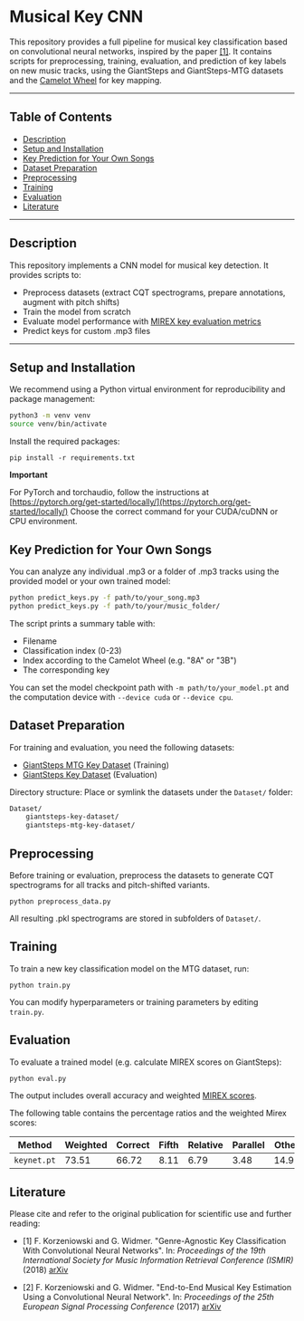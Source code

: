 # Musical Key CNN

This repository provides a full pipeline for musical key classification based on convolutional neural networks, inspired by the paper [\[1\]](#literature). It contains scripts for preprocessing, training, evaluation, and prediction of key labels on new music tracks, using the GiantSteps and GiantSteps-MTG datasets and the [Camelot Wheel](https://mixedinkey.com/camelot-wheel/) for key mapping.

---

## Table of Contents

- [Description](#description)
- [Setup and Installation](#setup-and-installation)
- [Key Prediction for Your Own Songs](#key-prediction-for-your-own-songs)
- [Dataset Preparation](#dataset-preparation)
- [Preprocessing](#preprocessing)
- [Training](#training)
- [Evaluation](#evaluation)
- [Literature](#literature)

---

## Description

This repository implements a CNN model for musical key detection. It provides scripts to:
- Preprocess datasets (extract CQT spectrograms, prepare annotations, augment with pitch shifts)
- Train the model from scratch
- Evaluate model performance with [MIREX key evaluation metrics](https://www.music-ir.org/mirex/wiki/2025:Audio_Key_Detection)
- Predict keys for custom .mp3 files

---

## Setup and Installation

We recommend using a Python virtual environment for reproducibility and package management:

```sh
python3 -m venv venv
source venv/bin/activate
```

Install the required packages:

`pip install -r requirements.txt`

**Important**

For PyTorch and torchaudio, follow the instructions at [https://pytorch.org/get-started/locally/](https://pytorch.org/get-started/locally/)
Choose the correct command for your CUDA/cuDNN or CPU environment.

## Key Prediction for Your Own Songs

You can analyze any individual .mp3 or a folder of .mp3 tracks using the provided model or your own trained model:

```sh
python predict_keys.py -f path/to/your_song.mp3
python predict_keys.py -f path/to/your/music_folder/
```

The script prints a summary table with:
- Filename
- Classification index (0-23)
- Index according to the Camelot Wheel (e.g. "8A" or "3B")
- The corresponding key

You can set the model checkpoint path with `-m path/to/your_model.pt` and the computation device with `--device cuda` or `--device cpu`.

## Dataset Preparation

For training and evaluation, you need the following datasets:

- [GiantSteps MTG Key Dataset](https://github.com/GiantSteps/giantsteps-mtg-key-dataset) (Training)
- [GiantSteps Key Dataset](https://github.com/GiantSteps/giantsteps-key-dataset) (Evaluation)

Directory structure:
Place or symlink the datasets under the `Dataset/` folder:

```sh
Dataset/
    giantsteps-key-dataset/
    giantsteps-mtg-key-dataset/
```

## Preprocessing

Before training or evaluation, preprocess the datasets to generate CQT spectrograms for all tracks and pitch-shifted variants.

`python preprocess_data.py`

All resulting .pkl spectrograms are stored in subfolders of `Dataset/`.

## Training

To train a new key classification model on the MTG dataset, run:

`python train.py`

You can modify hyperparameters or training parameters by editing `train.py`.

## Evaluation

To evaluate a trained model (e.g. calculate MIREX scores on GiantSteps):

`python eval.py`

The output includes overall accuracy and weighted [MIREX scores](https://www.music-ir.org/mirex/wiki/2025:Audio_Key_Detection).

The following table contains the percentage ratios and the weighted Mirex scores:

| Method | Weighted | Correct | Fifth | Relative | Parallel | Other |
| ------ | -------- | ------- | ----- |--------- | -------- | ----- |
| `keynet.pt`| 73.51 | 66.72 | 8.11 | 6.79 | 3.48 | 14.90 |

## Literature

Please cite and refer to the original publication for scientific use and further reading:

- \[1\] F. Korzeniowski and G. Widmer. "Genre-Agnostic Key Classification With Convolutional Neural Networks".
In: *Proceedings of the 19th International Society for Music Information Retrieval Conference (ISMIR)* (2018) [arXiv](https://arxiv.org/abs/1808.05340)

- \[2\] F. Korzeniowski and G. Widmer. "End-to-End Musical Key Estimation Using a Convolutional Neural Network". In: *Proceedings of the 25th European Signal Processing Conference* (2017) [arXiv](https://arxiv.org/abs/1706.02921)

